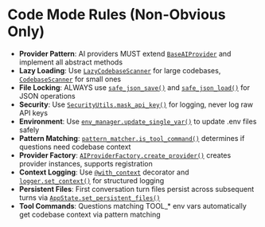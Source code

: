 # Code Mode Rules (Non-Obvious Only)

- **Provider Pattern**: AI providers MUST extend [`BaseAIProvider`](../../base_ai.py:23) and implement all abstract methods
- **Lazy Loading**: Use [`LazyCodebaseScanner`](../../lazy_file_scanner.py:35) for large codebases, [`CodebaseScanner`](../../file_scanner.py:9) for small ones
- **File Locking**: ALWAYS use [`safe_json_save()`](../../file_lock.py) and [`safe_json_load()`](../../file_lock.py) for JSON operations
- **Security**: Use [`SecurityUtils.mask_api_key()`](../../security_utils.py:27) for logging, never log raw API keys
- **Environment**: Use [`env_manager.update_single_var()`](../../env_manager.py:253) to update .env files safely
- **Pattern Matching**: [`pattern_matcher.is_tool_command()`](../../pattern_matcher.py:223) determines if questions need codebase context
- **Provider Factory**: [`AIProviderFactory.create_provider()`](../../ai.py:20) creates provider instances, supports registration
- **Context Logging**: Use [`@with_context`](../../logger.py:305) decorator and [`logger.set_context()`](../../logger.py:190) for structured logging
- **Persistent Files**: First conversation turn files persist across subsequent turns via [`AppState.set_persistent_files()`](../../models.py:157)
- **Tool Commands**: Questions matching TOOL_* env vars automatically get codebase context via pattern matching
